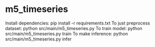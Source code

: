 # m5_timeseries
Install dependencies:
    pip install -r requirements.txt
To just preprocess dataset:
    python src/main/m5_timeseries.py
To train model:
    python src/main/m5_timeseries.py train
To make inference:
    python src/main/m5_timeseries.py infer
